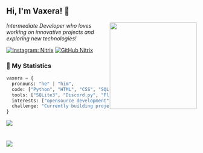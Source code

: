 <h2> Hi, I'm Vaxera! 👋 </h2>
<img align='right' src="https://i.postimg.cc/dVr44pKN/cdd0472d-4796-4187-b555-ec3e433cddfe.jpg" width="230">
<p><em>Intermediate Developer who loves working on innovative projects and exploring new technologies!</em></p>

[![Instagram: Nitrix](https://img.shields.io/badge/-INSTA-%23E4405F?style=flat-square&logo=instagram&logoColor=white)](https://www.instagram.com/nitrix4ly/)
[![GitHub Nitrix](https://img.shields.io/github/followers/ftpskid?label=follow&style=social)](https://github.com/ftpskid)

### 🔖 My Statistics  

```python
vaxera = {
  pronouns: "he" | "him",
  code: ["Python", "HTML", "CSS", "SQL"],
  tools: ["SQLite3", "Discord.py", "Flask"],
  interests: ["opensource development", "backend systems", "database management"],
  challenge: "Currently building projects with advanced features and working on my SQL skills"
}
```
![](https://github-readme-stats.vercel.app/api/top-langs/?username=ftpskid&theme=holi&hide_border=false&include_all_commits=false&count_private=false&layout=compact)<br/>

# ![](https://visitcount.itsvg.in/api?id=ftpskid&icon=1&color=12)
